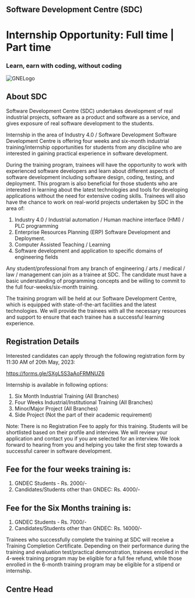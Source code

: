 ## Software Development Centre (SDC)
# Internship Opportunity: Full time | Part time
### Learn, earn with coding, without coding

![GNELogo](https://avatars.githubusercontent.com/u/93399658?s=100)

## About SDC
Software Development Centre (SDC) undertakes development of real industrial projects, software as a product and software as a service, and gives exposure of real software development to the students.

Internship in the area of Industry 4.0 / Software Development
Software Development Centre is offering four weeks and six-month industrial training/internship opportunities for students from any discipline who are interested in gaining practical experience in software development.

During the training program, trainees will have the opportunity to work with experienced software developers and learn about different aspects of software development including software design, coding, testing, and deployment. This program is also beneficial for those students who are interested in learning about the latest technologies and tools for developing applications without the need for extensive coding skills. Trainees will also have the chance to work on real-world projects undertaken by SDC in the area of:

1. Industry 4.0 / Industrial automation / Human machine interface (HMI) / PLC programming  
1. Enterprise Resources Planning (ERP) Software Development and Deployment.
1. Computer Assisted Teaching / Learning
1. Software development and application to specific domains of engineering fields

Any student/professional from any branch of engineering / arts / medical / law /  management can join as a trainee at SDC. The candidate must have a basic understanding of programming concepts and be willing to commit to the full four-weeks/six-month training.

The training program will be held at our Software Development Centre, which is equipped with state-of-the-art facilities and the latest technologies. We will provide the trainees with all the necessary resources and support to ensure that each trainee has a successful learning experience.

## Registration Details

Interested candidates can apply through the following registration form by  11:30 AM of 20th  May, 2023:

https://forms.gle/SXgL5S3aAoFRMNUZ6

Internship is available in following options:

1. Six Month Industrial Training (All Branches)
1. Four Weeks Industrial/Institutional Training (All Branches)
1. Minor/Major Project (All Branches)
1. Side Project (Not the part of their academic requirement)

Note: There is no Registration Fee to apply for this training. Students will be shortlisted based on their profile and interview. We will review your application and contact you if you are selected for an interview. We look forward to hearing from you and helping you take the first step towards a successful career in software development.

## Fee for the four weeks training is:

1. GNDEC Students - Rs. 2000/-
1. Candidates/Students other than GNDEC: Rs. 4000/-

## Fee for the Six Months training is:

1. GNDEC Students - Rs. 7000/-
1. Candidates/Students other than GNDEC: Rs. 14000/-

Trainees who successfully complete the training at SDC will receive a Training Completion Certificate. Depending on their performance during the training and evaluation test/practical demonstration, trainees enrolled in the 4-week training program may be eligible for a full fee refund, while those enrolled in the 6-month training program may be eligible for a stipend or internship.

## Centre Head
